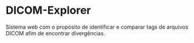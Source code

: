 # DICOM-Explorer
Sistema web com o propósito de identificar e comparar tags de arquivos DICOM afim de encontrar divergências.
